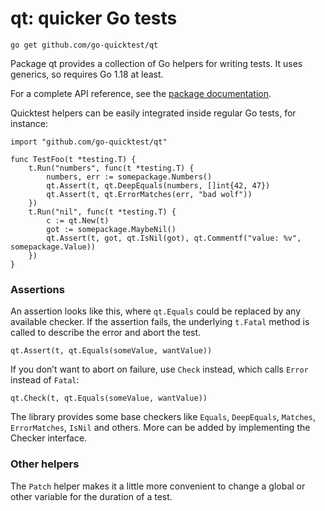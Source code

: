 # qt: quicker Go tests

`go get github.com/go-quicktest/qt`

Package qt provides a collection of Go helpers for writing tests. It uses generics,
so requires Go 1.18 at least.

For a complete API reference, see the [package documentation](https://pkg.go.dev/github.com/go-quicktest/qt).

Quicktest helpers can be easily integrated inside regular Go tests, for
instance:

    import "github.com/go-quicktest/qt"

    func TestFoo(t *testing.T) {
        t.Run("numbers", func(t *testing.T) {
            numbers, err := somepackage.Numbers()
            qt.Assert(t, qt.DeepEquals(numbers, []int{42, 47})
            qt.Assert(t, qt.ErrorMatches(err, "bad wolf"))
        })
        t.Run("nil", func(t *testing.T) {
            c := qt.New(t)
            got := somepackage.MaybeNil()
            qt.Assert(t, got, qt.IsNil(got), qt.Commentf("value: %v", somepackage.Value))
        })
    }


### Assertions

An assertion looks like this, where `qt.Equals` could be replaced by any available
checker. If the assertion fails, the underlying `t.Fatal` method is called to
describe the error and abort the test.

    qt.Assert(t, qt.Equals(someValue, wantValue))

If you don’t want to abort on failure, use `Check` instead, which calls `Error`
instead of `Fatal`:

    qt.Check(t, qt.Equals(someValue, wantValue))

The library provides some base checkers like `Equals`, `DeepEquals`, `Matches`,
`ErrorMatches`, `IsNil` and others. More can be added by implementing the Checker
interface.

### Other helpers

The `Patch` helper makes it a little more convenient to change a global
or other variable for the duration of a test.
